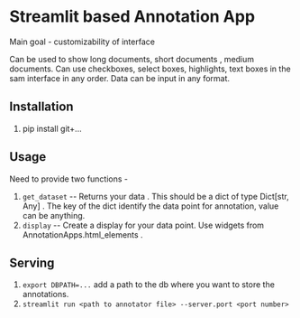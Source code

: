 Streamlit based Annotation App
==============================

Main goal - customizability of interface 

Can be used to show long documents, short documents , medium documents.
Can use checkboxes, select boxes, highlights, text boxes in the sam interface in any order.
Data can be input in any format. 

Installation
------------

1. pip install git+...

Usage
------

Need to provide two functions - 

1. `get_dataset` -- Returns your data . This should be a dict of type Dict[str, Any] . The key of the dict identify the data point for annotation, value can be anything.
2. `display` -- Create a display for your data point. Use widgets from AnnotationApps.html_elements .

Serving
-------

1. `export DBPATH=...` add a path to the db where you want to store the annotations.
2. `streamlit run <path to annotator file> --server.port <port number>`